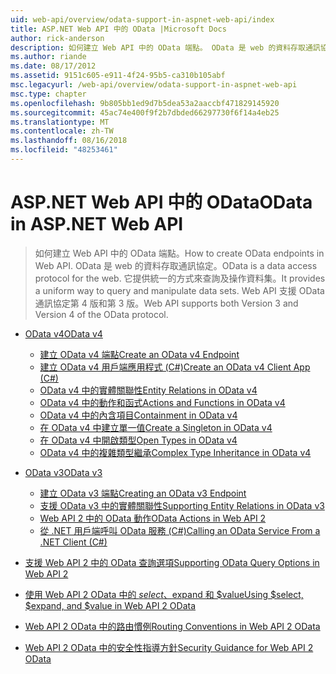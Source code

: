 ```yaml
---
uid: web-api/overview/odata-support-in-aspnet-web-api/index
title: ASP.NET Web API 中的 OData |Microsoft Docs
author: rick-anderson
description: 如何建立 Web API 中的 OData 端點。 OData 是 web 的資料存取通訊協定。 它提供統一的方式來查詢及操作資料集。 Web API s...
ms.author: riande
ms.date: 08/17/2012
ms.assetid: 9151c605-e911-4f24-95b5-ca310b105abf
msc.legacyurl: /web-api/overview/odata-support-in-aspnet-web-api
msc.type: chapter
ms.openlocfilehash: 9b805bb1ed9d7b5dea53a2aaccbf471829145920
ms.sourcegitcommit: 45ac74e400f9f2b7dbded66297730f6f14a4eb25
ms.translationtype: MT
ms.contentlocale: zh-TW
ms.lasthandoff: 08/16/2018
ms.locfileid: "48253461"
---
```

<a name="odata-in-aspnet-web-api"></a><span data-ttu-id="b036c-106">ASP.NET Web API 中的 OData</span><span class="sxs-lookup"><span data-stu-id="b036c-106">OData in ASP.NET Web API</span></span>
====================
> <span data-ttu-id="b036c-107">如何建立 Web API 中的 OData 端點。</span><span class="sxs-lookup"><span data-stu-id="b036c-107">How to create OData endpoints in Web API.</span></span> <span data-ttu-id="b036c-108">OData 是 web 的資料存取通訊協定。</span><span class="sxs-lookup"><span data-stu-id="b036c-108">OData is a data access protocol for the web.</span></span> <span data-ttu-id="b036c-109">它提供統一的方式來查詢及操作資料集。</span><span class="sxs-lookup"><span data-stu-id="b036c-109">It provides a uniform way to query and manipulate data sets.</span></span> <span data-ttu-id="b036c-110">Web API 支援 OData 通訊協定第 4 版和第 3 版。</span><span class="sxs-lookup"><span data-stu-id="b036c-110">Web API supports both Version 3 and Version 4 of the OData protocol.</span></span>


- [<span data-ttu-id="b036c-111">OData v4</span><span class="sxs-lookup"><span data-stu-id="b036c-111">OData v4</span></span>](odata-v4/index.md)

    - [<span data-ttu-id="b036c-112">建立 OData v4 端點</span><span class="sxs-lookup"><span data-stu-id="b036c-112">Create an OData v4 Endpoint</span></span>](odata-v4/create-an-odata-v4-endpoint.md)
    - [<span data-ttu-id="b036c-113">建立 OData v4 用戶端應用程式 (C#)</span><span class="sxs-lookup"><span data-stu-id="b036c-113">Create an OData v4 Client App (C#)</span></span>](odata-v4/create-an-odata-v4-client-app.md)
    - [<span data-ttu-id="b036c-114">OData v4 中的實體關聯性</span><span class="sxs-lookup"><span data-stu-id="b036c-114">Entity Relations in OData v4</span></span>](odata-v4/entity-relations-in-odata-v4.md)
    - [<span data-ttu-id="b036c-115">OData v4 中的動作和函式</span><span class="sxs-lookup"><span data-stu-id="b036c-115">Actions and Functions in OData v4</span></span>](odata-v4/odata-actions-and-functions.md)
    - [<span data-ttu-id="b036c-116">OData v4 中的內含項目</span><span class="sxs-lookup"><span data-stu-id="b036c-116">Containment in OData v4</span></span>](odata-v4/odata-containment-in-web-api-22.md)
    - [<span data-ttu-id="b036c-117">在 OData v4 中建立單一值</span><span class="sxs-lookup"><span data-stu-id="b036c-117">Create a Singleton in OData v4</span></span>](odata-v4/using-a-singleton-in-an-odata-endpoint-in-web-api-22.md)
    - [<span data-ttu-id="b036c-118">在 OData v4 中開啟類型</span><span class="sxs-lookup"><span data-stu-id="b036c-118">Open Types in OData v4</span></span>](odata-v4/use-open-types-in-odata-v4.md)
    - [<span data-ttu-id="b036c-119">OData v4 中的複雜類型繼承</span><span class="sxs-lookup"><span data-stu-id="b036c-119">Complex Type Inheritance in OData v4</span></span>](odata-v4/complex-type-inheritance-in-odata-v4.md)
- [<span data-ttu-id="b036c-120">OData v3</span><span class="sxs-lookup"><span data-stu-id="b036c-120">OData v3</span></span>](odata-v3/index.md)

    - [<span data-ttu-id="b036c-121">建立 OData v3 端點</span><span class="sxs-lookup"><span data-stu-id="b036c-121">Creating an OData v3 Endpoint</span></span>](odata-v3/creating-an-odata-endpoint.md)
    - [<span data-ttu-id="b036c-122">支援 OData v3 中的實體關聯性</span><span class="sxs-lookup"><span data-stu-id="b036c-122">Supporting Entity Relations in OData v3</span></span>](odata-v3/working-with-entity-relations.md)
    - [<span data-ttu-id="b036c-123">Web API 2 中的 OData 動作</span><span class="sxs-lookup"><span data-stu-id="b036c-123">OData Actions in Web API 2</span></span>](odata-v3/odata-actions.md)
    - [<span data-ttu-id="b036c-124">從 .NET 用戶端呼叫 OData 服務 (C#)</span><span class="sxs-lookup"><span data-stu-id="b036c-124">Calling an OData Service From a .NET Client (C#)</span></span>](odata-v3/calling-an-odata-service-from-a-net-client.md)
- [<span data-ttu-id="b036c-125">支援 Web API 2 中的 OData 查詢選項</span><span class="sxs-lookup"><span data-stu-id="b036c-125">Supporting OData Query Options in Web API 2</span></span>](supporting-odata-query-options.md)
- [<span data-ttu-id="b036c-126">使用 Web API 2 OData 中的 $select、$expand 和 $value</span><span class="sxs-lookup"><span data-stu-id="b036c-126">Using $select, $expand, and $value in Web API 2 OData</span></span>](using-select-expand-and-value.md)
- [<span data-ttu-id="b036c-127">Web API 2 OData 中的路由慣例</span><span class="sxs-lookup"><span data-stu-id="b036c-127">Routing Conventions in Web API 2 OData</span></span>](odata-routing-conventions.md)
- [<span data-ttu-id="b036c-128">Web API 2 OData 中的安全性指導方針</span><span class="sxs-lookup"><span data-stu-id="b036c-128">Security Guidance for Web API 2 OData</span></span>](odata-security-guidance.md)
